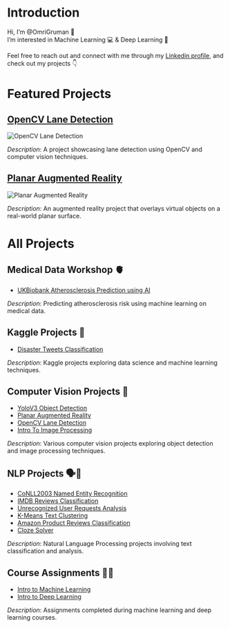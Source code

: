 # Introduction

Hi, I’m @OmriGruman 👋  
I’m interested in Machine Learning 💻 & Deep Learning 🧠

Feel free to reach out and connect with me through my [Linkedin profile](https://www.linkedin.com/in/omri-gruman-383b4821a/), and check out my projects 👇

# Featured Projects

## [OpenCV Lane Detection](https://github.com/OmriGruman/opencv-lane-detection)

![OpenCV Lane Detection](https://github.com/OmriGruman/opencv-lane-detection/blob/master/Videos/lanes.gif)

*Description*: A project showcasing lane detection using OpenCV and computer vision techniques.

## [Planar Augmented Reality](https://github.com/OmriGruman/augmented-reality)

![Planar Augmented Reality](https://github.com/OmriGruman/augmented-reality/blob/master/Videos/rendered_drill.gif)

*Description*: An augmented reality project that overlays virtual objects on a real-world planar surface.

# All Projects

## Medical Data Workshop 🫀

- [UKBiobank Atherosclerosis Prediction using AI](https://github.com/OmriGruman/ukb-atherosclerosis-prediction)

*Description*: Predicting atherosclerosis risk using machine learning on medical data.

## Kaggle Projects 🏅

- [Disaster Tweets Classification](https://github.com/OmriGruman/disaster-tweets-classification)

*Description*: Kaggle projects exploring data science and machine learning techniques.

## Computer Vision Projects 👀

- [YoloV3 Object Detection](https://github.com/OmriGruman/yolo-v3-object-detection)
- [Planar Augmented Reality](https://github.com/OmriGruman/planar-augmented-reality)
- [OpenCV Lane Detection](https://github.com/OmriGruman/opencv-lane-detection)
- [Intro To Image Processing](https://github.com/OmriGruman/intro-to-image-processing)

*Description*: Various computer vision projects exploring object detection and image processing techniques.

## NLP Projects 🗣️📃

- [CoNLL2003 Named Entity Recognition](https://github.com/OmriGruman/conll2003-ner)
- [IMDB Reviews Classification](https://github.com/OmriGruman/imdb-reviews-lm-classification)
- [Unrecognized User Requests Analysis](https://github.com/OmriGruman/unrecognized-user-requests-analysis)
- [K-Means Text Clustering](https://github.com/OmriGruman/k-means-text-clustering)
- [Amazon Product Reviews Classification](https://github.com/OmriGruman/amazon-product-reviews-classification)
- [Cloze Solver](https://github.com/OmriGruman/cloze-solver)

*Description*: Natural Language Processing projects involving text classification and analysis.

## Course Assignments 🧑‍🎓

- [Intro to Machine Learning](https://github.com/OmriGruman/intro-to-machine-learning)
- [Intro to Deep Learning](https://github.com/OmriGruman/intro-to-deep-learning)

*Description*: Assignments completed during machine learning and deep learning courses.

